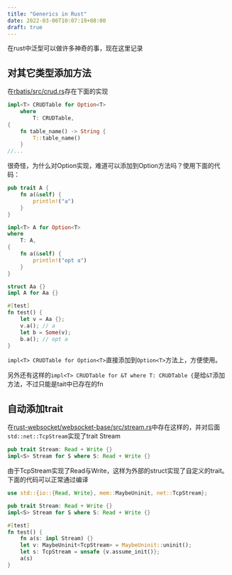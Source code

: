 ```yaml
---
title: "Generics in Rust"
date: 2022-03-06T10:07:19+08:00
draft: true
---
```


在rust中泛型可以做许多神奇的事，现在这里记录

<!--more-->

## 对其它类型添加方法

在[rbatis/src/crud.rs](https://github.com/rbatis/rbatis/blob/32ce4ecbcf92d7b66976d105364ea6a02412b2d3/src/crud.rs#L175)存在下面的实现

```rust
impl<T> CRUDTable for Option<T>
    where
        T: CRUDTable,
{
    fn table_name() -> String {
        T::table_name()
    }
//...
```

很奇怪，为什么对Option实现，难道可以添加到Option方法吗？使用下面的代码：

```rust
pub trait A {
    fn a(&self) {
        println!("a")
    }
}

impl<T> A for Option<T>
where
    T: A,
{
    fn a(&self) {
        println!("opt a")
    }
}

struct Aa {}
impl A for Aa {}

#[test]
fn test() {
    let v = Aa {};
    v.a(); // a
    let b = Some(v);
    b.a(); // opt a
}
```

`impl<T> CRUDTable for Option<T>`直接添加到`Option<T>`方法上，方便使用。

另外还有这样的`impl<T> CRUDTable for &T where T: CRUDTable {`是给`&T`添加方法，不过只能是tait中已存在的fn

## 自动添加trait

在[rust-websocket/websocket-base/src/stream.rs](https://github.com/websockets-rs/rust-websocket/blob/572693f78594adb86c80fcc208c1c40f9bded2f9/websocket-base/src/stream.rs#L10)中存在这样的，并对后面`std::net::TcpStream`实现了trait Stream

```rust
pub trait Stream: Read + Write {}
impl<S> Stream for S where S: Read + Write {}
```

由于TcpStream实现了Read与Write，这样为外部的struct实现了自定义的trait。下面的代码可以正常通过编译

```rust
use std::{io::{Read, Write}, mem::MaybeUninit, net::TcpStream};

pub trait Stream: Read + Write {}
impl<S> Stream for S where S: Read + Write {}

#[test]
fn test() {
    fn a(s: impl Stream) {}
    let v: MaybeUninit<TcpStream> = MaybeUninit::uninit();
    let s: TcpStream = unsafe {v.assume_init()};
    a(s)
}
```
